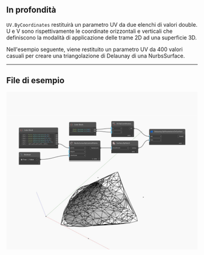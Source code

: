## In profondità
`UV.ByCoordinates` restituirà un parametro UV da due elenchi di valori double. U e V sono rispettivamente le coordinate orizzontali e verticali che definiscono la modalità di applicazione delle trame 2D ad una superficie 3D.

Nell'esempio seguente, viene restituito un parametro UV da 400 valori casuali per creare una triangolazione di Delaunay di una NurbsSurface.

___
## File di esempio

![ByCoordinates](./Autodesk.DesignScript.Geometry.UV.ByCoordinates_img.jpg)


